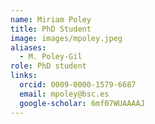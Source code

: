 ```yaml
---
name: Miriam Poley
title: PhD Student
image: images/mpoley.jpeg
aliases:
  - M. Poley-Gil
role: PhD student
links:
  orcid: 0009-0000-1579-6687
  email: mpoley@bsc.es
  google-scholar: 6mf07WUAAAAJ
---
```

